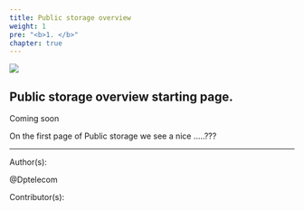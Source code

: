 ```yaml
---
title: Public storage overview
weight: 1
pre: "<b>1. </b>"
chapter: true
---
```

![](/PirlCloud/images/Pirl_IPFSsmall.png)





## Public storage overview starting page.

Coming soon 


On the first page of Public storage we see a nice .....???








---
Author(s):


@Dptelecom


Contributor(s):

